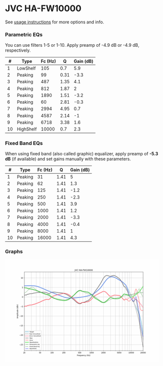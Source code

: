 # JVC HA-FW10000
See [usage instructions](https://github.com/jaakkopasanen/AutoEq#usage) for more options and info.

### Parametric EQs
You can use filters 1-5 or 1-10. Apply preamp of -4.9 dB or -4.9 dB, respectively.

|   # | Type      |   Fc (Hz) |    Q |   Gain (dB) |
|-----|-----------|-----------|------|-------------|
|   1 | LowShelf  |       105 | 0.7  |         5.9 |
|   2 | Peaking   |        99 | 0.31 |        -3.3 |
|   3 | Peaking   |       487 | 1.35 |         4.1 |
|   4 | Peaking   |       812 | 1.87 |         2   |
|   5 | Peaking   |      1890 | 1.51 |        -3.2 |
|   6 | Peaking   |        60 | 2.81 |        -0.3 |
|   7 | Peaking   |      2994 | 4.95 |         0.7 |
|   8 | Peaking   |      4587 | 2.14 |        -1   |
|   9 | Peaking   |      6718 | 3.38 |         1.6 |
|  10 | HighShelf |     10000 | 0.7  |         2.3 |

### Fixed Band EQs
When using fixed band (also called graphic) equalizer, apply preamp of **-5.3 dB** (if available) and set gains manually with these parameters.

|   # | Type    |   Fc (Hz) |    Q |   Gain (dB) |
|-----|---------|-----------|------|-------------|
|   1 | Peaking |        31 | 1.41 |         5   |
|   2 | Peaking |        62 | 1.41 |         1.3 |
|   3 | Peaking |       125 | 1.41 |        -1.2 |
|   4 | Peaking |       250 | 1.41 |        -2.3 |
|   5 | Peaking |       500 | 1.41 |         3.9 |
|   6 | Peaking |      1000 | 1.41 |         1.2 |
|   7 | Peaking |      2000 | 1.41 |        -3.3 |
|   8 | Peaking |      4000 | 1.41 |        -0.4 |
|   9 | Peaking |      8000 | 1.41 |         1   |
|  10 | Peaking |     16000 | 1.41 |         4.3 |

### Graphs
![](./JVC%20HA-FW10000.png)

